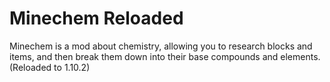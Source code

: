 # Minechem Reloaded
Minechem is a mod about chemistry, allowing you to research blocks and items, and then break them down into their base compounds and elements. (Reloaded to 1.10.2)
